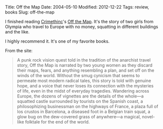 Title: Off the Map
Date: 2004-05-10
Modified: 2012-12-22
Tags: review, books
Slug: off-the-map

I finished reading <a href="http://www.crimethinc.com" >Crimethinc</a>'s <a href="http://www.crimethinc.com/otm/" >Off the Map</a>. It's the story of two girls from Olympia who travel to Europe with no money, squatting in different buildings and the like.

I highly recommend it. It's one of my favorite books.

From the site:

<blockquote>A punk rock vision quest told in the tradition of the anarchist travel story, Off the Map is narrated by two young women as they discard their maps, fears, and anything resembling a plan, and set off on the winds of the world. Without the smug cynicism that seems to permeate most modern radical tales, this story is told with genuine hope, and a voice that never loses its connection with the mysteries of life, even in the midst of everyday tragedies. Wandering across Europe, the dozens of vignettes are the details of the whole&#8212;a squatted castle surrounded by tourists on the Spanish coast, a philosophizing businessman on the highways of France, a plaza full of los crustos in Barcelona, a diseased foot in a Belgian train squat, a glow bug on the dew-covered grass of anywhere&#8212;a magical, novel-like folktale for the end of the world.</blockquote>
